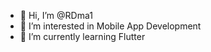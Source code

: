 - 👋 Hi, I’m @RDma1
- 👀 I’m interested in Mobile App Development
- 🌱 I’m currently learning Flutter

<!---
RDma1/RDma1 is a ✨ special ✨ repository because its `README.md` (this file) appears on your GitHub profile.
You can click the Preview link to take a look at your changes.
--->
